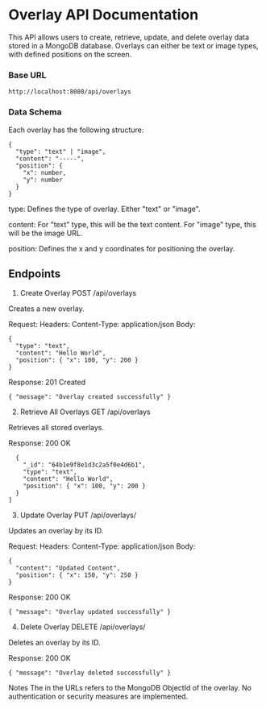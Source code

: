# Overlay API Documentation
This API allows users to create, retrieve, update, and delete overlay data stored in a MongoDB database. Overlays can either be text or image types, with defined positions on the screen.

### Base URL
```http://localhost:8080/api/overlays```

### Data Schema
Each overlay has the following structure:
```
{
  "type": "text" | "image",
  "content": "-----",
  "position": {
    "x": number,
    "y": number
  }
}
```
type: Defines the type of overlay. Either "text" or "image".

content:
For "text" type, this will be the text content.
For "image" type, this will be the image URL.

position: Defines the x and y coordinates for positioning the overlay.

## Endpoints

1. Create Overlay
POST /api/overlays

Creates a new overlay.

Request:
Headers: Content-Type: application/json
Body:
```
{
  "type": "text",
  "content": "Hello World",
  "position": { "x": 100, "y": 200 }
}
```
Response: 201 Created
```
{ "message": "Overlay created successfully" }
```

2. Retrieve All Overlays
GET /api/overlays

Retrieves all stored overlays.

Response: 200 OK

```[
  {
    "_id": "64b1e9f8e1d3c2a5f0e4d6b1",
    "type": "text",
    "content": "Hello World",
    "position": { "x": 100, "y": 200 }
  }
]
```

3. Update Overlay
PUT /api/overlays/<id>

Updates an overlay by its ID.

Request:
Headers: Content-Type: application/json
Body:
```
{
  "content": "Updated Content",
  "position": { "x": 150, "y": 250 }
}
```
Response: 200 OK
```
{ "message": "Overlay updated successfully" }
```

4. Delete Overlay
DELETE /api/overlays/<id>

Deletes an overlay by its ID.

Response: 200 OK
```
{ "message": "Overlay deleted successfully" }
```

Notes
The <id> in the URLs refers to the MongoDB ObjectId of the overlay.
No authentication or security measures are implemented.





